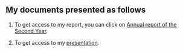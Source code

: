 ## My documents presented as follows

1. To get access to my report, you can click on [Annual report of the Second Year](https://github.com/erikfilias/erikfilias.github.io/blob/5f83b251d8e318c53a0fcbe561f64e3cad1374d3/_posts/docs/2021-09-07-PhD_Thesis_Comillas.pdf).

2. To get access to my [presentation](https://github.com/erikfilias/erikfilias.github.io/blob/0bebb82264a183bc4f75f111599a40142f792c81/_posts/docs/202109_PhDTopic_EAQ_v3.pdf).
